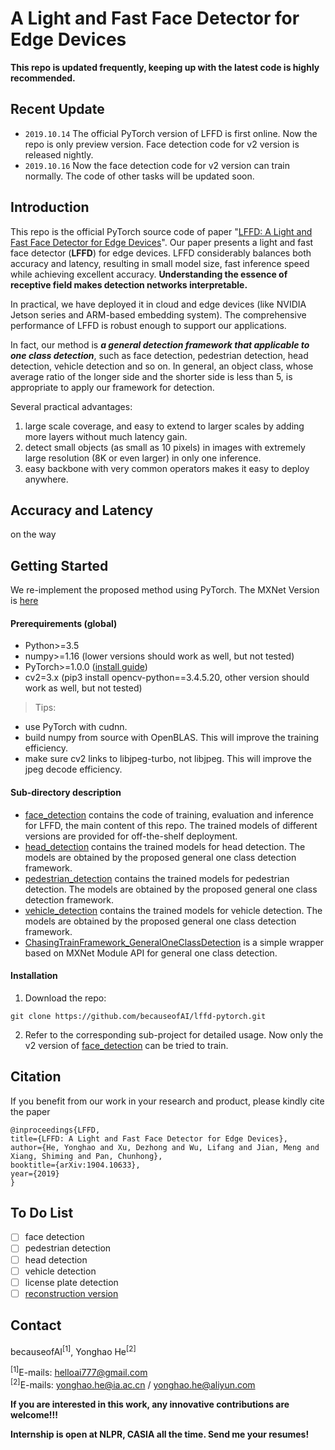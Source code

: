 # A Light and Fast Face Detector for Edge Devices
**This repo is updated frequently, keeping up with the latest code is highly recommended.**

## Recent Update
* `2019.10.14` The official PyTorch version of LFFD is first online. Now the repo is only preview version. Face detection code for v2 version is released nightly.
* `2019.10.16` Now the face detection code for v2 version can train normally. The code of other tasks will be updated soon.

## Introduction
This repo is the official PyTorch source code of paper "[LFFD: A Light and Fast Face Detector for Edge Devices](https://arxiv.org/abs/1904.10633)". Our paper presents a light and fast face detector (**LFFD**) for edge devices.
LFFD considerably balances both accuracy and latency, resulting in small model size, fast inference speed while achieving excellent accuracy.
**Understanding the essence of receptive field makes detection networks interpretable.**
  
In practical, we have deployed it in cloud and edge devices (like NVIDIA Jetson series and ARM-based embedding system). The comprehensive performance
of LFFD is robust enough to support our applications.

In fact, our method is **_a general detection framework that applicable to one class detection_**, such as face detection, pedestrian detection, 
head detection, vehicle detection and so on. In general, an object class, whose average ratio of the longer side and the shorter side is 
less than 5, is appropriate to apply our framework for detection.

Several practical advantages:
1. large scale coverage, and easy to extend to larger scales by adding more layers without much latency gain.
2. detect small objects (as small as 10 pixels) in images with extremely large resolution (8K or even larger) in only one inference.
3. easy backbone with very common operators makes it easy to deploy anywhere.

## Accuracy and Latency
on the way

## Getting Started
We re-implement the proposed method using PyTorch. The MXNet Version is [here](https://github.com/YonghaoHe/A-Light-and-Fast-Face-Detector-for-Edge-Devices)

#### Prerequirements (global)
* Python>=3.5
* numpy>=1.16 (lower versions should work as well, but not tested)
* PyTorch>=1.0.0 ([install guide](https://pytorch.org/get-started/locally/))
* cv2=3.x (pip3 install opencv-python==3.4.5.20, other version should work as well, but not tested)

> Tips: 
  * use PyTorch with cudnn.
  * build numpy from source with OpenBLAS. This will improve the training efficiency.
  * make sure cv2 links to libjpeg-turbo, not libjpeg. This will improve the jpeg decode efficiency.

#### Sub-directory description
* [face_detection](face_detection) contains the code of training, evaluation and inference for LFFD,
the main content of this repo. The trained models of different versions are provided for off-the-shelf deployment.
* [head_detection](head_detection) contains the trained models for head detection. The models are obtained by the
proposed general one class detection framework.
* [pedestrian_detection](pedestrian_detection) contains the trained models for pedestrian detection. The models are obtained by the
proposed general one class detection framework.
* [vehicle_detection](vehicle_detection) contains the trained models for vehicle detection. The models are obtained by the
proposed general one class detection framework.
* [ChasingTrainFramework_GeneralOneClassDetection](ChasingTrainFramework_GeneralOneClassDetection) is a simple 
wrapper based on MXNet Module API for general one class detection.

#### Installation
1. Download the repo:
```
git clone https://github.com/becauseofAI/lffd-pytorch.git
```
2. Refer to the corresponding sub-project for detailed usage. Now only the v2 version of [face_detection](face_detection) can be tried to train.

## Citation
If you benefit from our work in your research and product, please kindly cite the paper
```
@inproceedings{LFFD,
title={LFFD: A Light and Fast Face Detector for Edge Devices},
author={He, Yonghao and Xu, Dezhong and Wu, Lifang and Jian, Meng and Xiang, Shiming and Pan, Chunhong},
booktitle={arXiv:1904.10633},
year={2019}
}
```

## To Do List
- [ ] face detection
- [ ] pedestrian detection
- [ ] head detection
- [ ] vehicle detection
- [ ] license plate detection
- [ ] [reconstruction version](https://github.com/becauseofAI/refinanet)

## Contact
becauseofAI<sup>[1]</sup>, Yonghao He<sup>[2]</sup>

<sup>[1]</sup>E-mails: helloai777@gmail.com  
<sup>[2]</sup>E-mails: yonghao.he@ia.ac.cn / yonghao.he@aliyun.com

**If you are interested in this work, any innovative contributions are welcome!!!**

**Internship is open at NLPR, CASIA all the time. Send me your resumes!**
